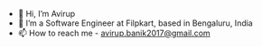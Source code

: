 - 👋 Hi, I’m Avirup
- 👀 I’m a Software Engineer at Filpkart, based in Bengaluru, India 
- 📫 How to reach me - avirup.banik2017@gmail.com

<!---
Avirup-001/Avirup-001 is a ✨ special ✨ repository because its `README.md` (this file) appears on your GitHub profile.
You can click the Preview link to take a look at your changes.
--->
